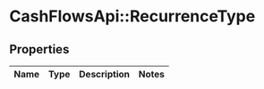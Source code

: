 # CashFlowsApi::RecurrenceType

## Properties
Name | Type | Description | Notes
------------ | ------------- | ------------- | -------------

